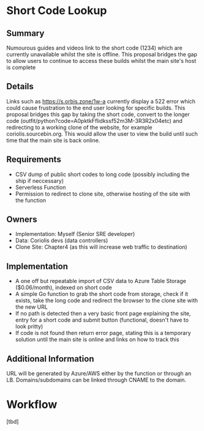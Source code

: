 Short Code Lookup
==============

## Summary
Numourous guides and videos link to the short code (1234) which are currently unavailable whilst the site is offline. This proposal bridges the gap to allow users to continue to access these builds whilst the main site's host is complete

## Details
Links such as https://s.orbis.zone/1w-a currently display a 522 error which could cause frustration to the end user looking for specific builds. This proposal bridges this gap by taking the short code, convert to the longer code (outfit/python?code=A0pktkFflidkssf52m3M-3R3R2x04etc) and redirecting to a working clone of the website, for example coriolis.sourcebin.org. This would allow the user to view the build until such time that the main site is back online. 

## Requirements
* CSV dump of public short codes to long code (possibly including the ship if neccessary)
* Serverless Function
* Permission to redirect to clone site, otherwise hosting of the site with the function

## Owners
* Implementation: Myself (Senior SRE developer)
* Data: Coriolis devs (data controllers)
* Clone Site: Chapter4 (as this will increase web traffic to destination)

## Implementation
* A one off but repeatable import of CSV data to Azure Table Storage ($0.06/month), indexed on short code
* A simple Go function to grab the short code from storage, check if it exists, take the long code and redirect the browser to the clone site with the new URL
* If no path is detected then a very basic front page explaining the site, entry for a short code and submit button (functional, doesn't have to look pritty)
* If code is not found then return error page, stating this is a temporary solution until the main site is online and links on how to track this

## Additional Information
URL will be generated by Azure/AWS either by the function or through an LB. Domains/subdomains can be linked through CNAME to the domain. 

# Workflow
[tbd]
